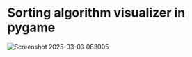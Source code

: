 # Sorting algorithm visualizer in pygame

![Screenshot 2025-03-03 083005](https://github.com/user-attachments/assets/7312bede-7719-4404-995f-ef199efa9542)
